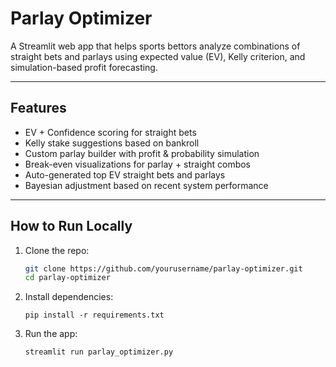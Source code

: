 # Parlay Optimizer

A Streamlit web app that helps sports bettors analyze combinations of straight bets and parlays using expected value (EV), Kelly criterion, and simulation-based profit forecasting.

---

## Features

- EV + Confidence scoring for straight bets
- Kelly stake suggestions based on bankroll
- Custom parlay builder with profit & probability simulation
- Break-even visualizations for parlay + straight combos
- Auto-generated top EV straight bets and parlays
- Bayesian adjustment based on recent system performance

---

## How to Run Locally

1. Clone the repo:
   ```bash
   git clone https://github.com/yourusername/parlay-optimizer.git
   cd parlay-optimizer
   
2. Install dependencies:

       pip install -r requirements.txt

4. Run the app:

       streamlit run parlay_optimizer.py
